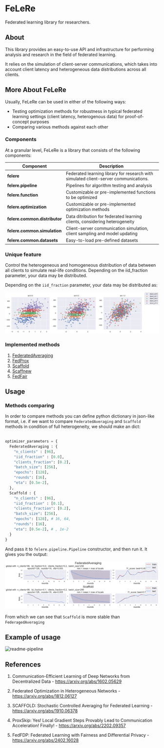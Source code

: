 # FeLeRe

Federated learning library for researchers.

## About

This library provides an easy-to-use  API and infrastructure for performing analysis and research in the field of federated learning. 

It relies on the simulation of client-server communications, which takes into account client latency and heterogeneous data distributions across all clients.

## More About FeLeRe

Usually, FeLeRe can be used in either of the following ways:

* Testing optimization methods for robustness in typical federated learning settings (client latency, heterogenous data) for proof-of-concept purposes
* Comparing various methods against each other

### Components

At a granular level, FeLeRe is a library that consists of the following components:

| Component | Description |
| ---- | --- |
| **felere** | Federated learning library for research with simulated client-server communications. |
| **felere.pipeline** | Pipelines for algorithm testing and analysis |
|**felere.function**| Customizable or pre-implemented functions to be optimized |
|**felere.optimization**| Customizable or pre-implemented optimization methods |
| **felere.common.distributor** | Data ditribution for federated learning clients, considering heterogeneity |
| **felere.common.simulation** | Client-server communication simulation, client sampling and model updating|
| **felere.common.datasets** | Easy-to-load pre-defined datasets |

### Unique feature

Control the heterogeneous and homogeneous distribution of data between all clients to simulate real-life conditions. Depending on the iid_fraction parameter, your data may be distributed.

Depending on the `iid_fraction` parameter, your data may be distributed as:

![distr-example](./res/readme/distr_example.png)

### Implemented methods

1. [FederatedAveraging](https://arxiv.org/abs/1602.05629)
2. [FedProx](https://arxiv.org/abs/1812.06127)
3. [Scaffold](https://arxiv.org/abs/1910.06378)
4. [Scaffnew](https://arxiv.org/abs/2202.09357)
5. [FedFair](https://arxiv.org/abs/2402.16028)

## Usage

### Methods comparing

In order to compare methods you can define python dictionary in json-like format, i.e. if we want to compare `FederatedAveraging` and `Scaffold` methods in condition of full heterogeneity, we should make an dict:

```python

optimizer_parameters = {
  FederatedAveraging : {
    "n_clients" : [96],
    "iid_fraction" : [0.0], 
    "clients_fraction": [0.2],
    "batch_size": [256], 
    "epochs": [128],  
    "rounds": [16],
    "eta": [0.5e-2],
  },
  Scaffold : {
    "n_clients" : [96],
    "iid_fraction" : [0.1],
    "clients_fraction": [0.2],
    "batch_size": [256], 
    "epochs": [128], # 16, 64, 
    "rounds": [16],
    "eta": [0.5e-2], # , 1e-2
  }
}

```

And pass it to `felere.pipeline.Pipeline` constructor, and then run it. It gives you the output:

![comparision](./res/readme/comparision.png)

From which we can see that `Scaffold` is more stable than `FederagedAveraging`


## Example of usage

![readme-pipeline](./res/readme/readme-pipeline.gif)

## References
 
1. Communication-Efficient Learning of Deep Networks from Decentralized Data - https://arxiv.org/abs/1602.05629

2. Federated Optimization in Heterogeneous Networks - https://arxiv.org/abs/1812.06127

3. SCAFFOLD: Stochastic Controlled Averaging for Federated Learning - https://arxiv.org/abs/1910.06378

4. ProxSkip: Yes! Local Gradient Steps Provably Lead to Communication Acceleration! Finally! - https://arxiv.org/abs/2202.09357

5. FedFDP: Federated Learning with Fairness and Differential Privacy - https://arxiv.org/abs/2402.16028